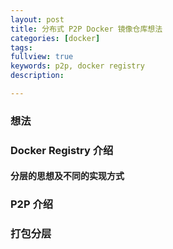 ```yaml
---
layout: post
title: 分布式 P2P Docker 镜像仓库想法
categories: [docker]
tags:
fullview: true
keywords: p2p, docker registry
description:

---
```



### 想法

### Docker Registry 介绍

#### 分层的思想及不同的实现方式

### P2P 介绍

### 打包分层
